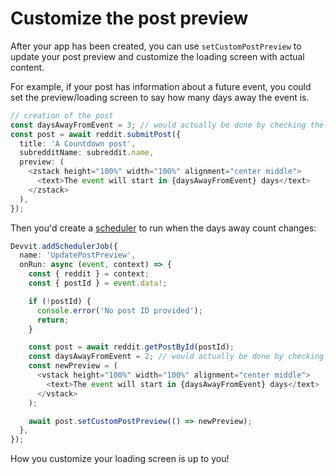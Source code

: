# Customize the post preview

After your app has been created, you can use `setCustomPostPreview` to update your post preview and customize the loading screen with actual content.

For example, if your post has information about a future event, you could set the preview/loading screen to say how many days away the event is.

```ts
// creation of the post
const daysAwayFromEvent = 3; // would actually be done by checking the date diff, but just hardcoding for this example
const post = await reddit.submitPost({
  title: 'A Countdown post',
  subredditName: subreddit.name,
  preview: (
    <zstack height="100%" width="100%" alignment="center middle">
      <text>The event will start in {daysAwayFromEvent} days</text>
    </zstack>
  ),
});
```

Then you'd create a [scheduler](./capabilities/scheduler.md) to run when the days away count changes:

```ts
Devvit.addSchedulerJob({
  name: 'UpdatePostPreview',
  onRun: async (event, context) => {
    const { reddit } = context;
    const { postId } = event.data!;

    if (!postId) {
      console.error('No post ID provided');
      return;
    }

    const post = await reddit.getPostById(postId);
    const daysAwayFromEvent = 2; // would actually be done by checking the date diff, but just hardcoding for this example
    const newPreview = (
      <vstack height="100%" width="100%" alignment="center middle">
        <text>The event will start in {daysAwayFromEvent} days</text>
      </vstack>
    );

    await post.setCustomPostPreview(() => newPreview);
  },
});
```

How you customize your loading screen is up to you!
